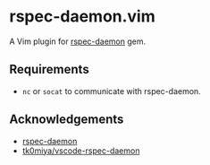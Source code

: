 # rspec-daemon.vim

A Vim plugin for [rspec-daemon](https://github.com/asonas/rspec-daemon) gem.

## Requirements

- `nc` or `socat` to communicate with rspec-daemon.

## Acknowledgements

- [rspec-daemon](https://github.com/asonas/rspec-daemon)
- [tk0miya/vscode-rspec-daemon](https://github.com/tk0miya/vscode-rspec-daemon)
